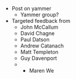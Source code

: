 - Post on yammer
  - Yammer group?
- Targeted feedback from
  * John McCallum
  - David Chagne
  - Paul Datson
  - Andrew Catanach
  - Matt Templeton
  - Guy Davenport
  - - Maren We
